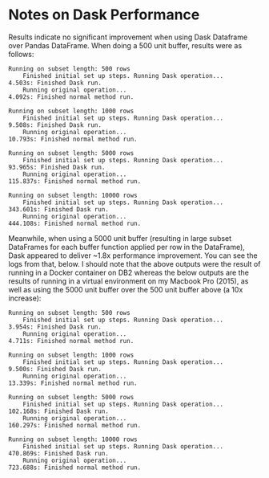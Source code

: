 # Notes on Dask Performance

Results indicate no significant improvement when using Dask Dataframe over Pandas DataFrame. When doing a 500 unit buffer, results were as follows:

```
Running on subset length: 500 rows
	Finished initial set up steps. Running Dask operation...
4.503s: Finished Dask run.
	Running original operation...
4.092s: Finished normal method run.

Running on subset length: 1000 rows
	Finished initial set up steps. Running Dask operation...
9.508s: Finished Dask run.
	Running original operation...
10.793s: Finished normal method run.

Running on subset length: 5000 rows
	Finished initial set up steps. Running Dask operation...
93.965s: Finished Dask run.
	Running original operation...
115.837s: Finished normal method run.

Running on subset length: 10000 rows
	Finished initial set up steps. Running Dask operation...
343.601s: Finished Dask run.
	Running original operation...
444.108s: Finished normal method run.
```

Meanwhile, when using a 5000 unit buffer (resulting in large subset DataFrames for each buffer function applied per row in the DataFrame), Dask appeared to deliver ~1.8x performance improvement. You can see the logs from that, below. I should note that the above outputs were the result of running in a Docker container on DB2 whereas the below outputs are the results of running in a virtual environment on my Macbook Pro (2015), as well as using the 5000 unit buffer over the 500 unit buffer above (a 10x increase):

```
Running on subset length: 500 rows
    Finished initial set up steps. Running Dask operation...
3.954s: Finished Dask run.
    Running original operation...
4.711s: Finished normal method run.

Running on subset length: 1000 rows
    Finished initial set up steps. Running Dask operation...
9.500s: Finished Dask run.
    Running original operation...
13.339s: Finished normal method run.

Running on subset length: 5000 rows
    Finished initial set up steps. Running Dask operation...
102.168s: Finished Dask run.
    Running original operation...
160.297s: Finished normal method run.

Running on subset length: 10000 rows
    Finished initial set up steps. Running Dask operation...
470.869s: Finished Dask run.
    Running original operation...
723.688s: Finished normal method run.
```
